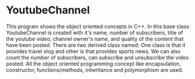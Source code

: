 # YoutubeChannel

This program shows the object oriented concepts in C++. In this base class YoutubeChannel is created with it's name, number of subscribers, title of the
youtube video, channel owner's name, and quality of the content that have been posted. There are two derived class named: One class is that it provides travel 
vlog and other is that provides sports news. We can also count the number of subscribers, can subscribe and unsubscribe the video posted. All the object 
oriented programming concept like encapsulation, constructor, functions/methods, inheritance and polymorphism are used.
